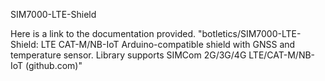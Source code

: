 SIM7000-LTE-Shield


Here is a link to the documentation provided.
"botletics/SIM7000-LTE-Shield: LTE CAT-M/NB-IoT Arduino-compatible shield with GNSS and temperature sensor. Library supports SIMCom 2G/3G/4G LTE/CAT-M/NB-IoT (github.com)"
